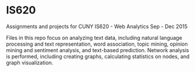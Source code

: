 # IS620
Assignments and projects for CUNY IS620 - Web Analytics
Sep - Dec 2015

Files in this repo focus on analyzing text data, including natural language processing and text representation, word association, topic mining, opinion mining and sentiment analysis, and text-based prediction. Network analysis is performed, including creating graphs, calculating statistics on nodes, and graph visualization.
